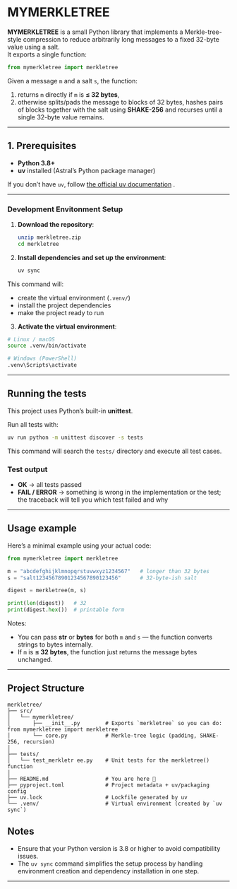 # MYMERKLETREE

**MYMERKLETREE** is a small Python library that implements a Merkle-tree-style compression to reduce arbitrarily long messages to a fixed 32-byte value using a salt.  
It exports a single function:

```python
from mymerkletree import merkletree
```

Given a message `m` and a salt `s`, the function:
1. returns `m` directly if `m` is **≤ 32 bytes**,
2. otherwise splits/pads the message to blocks of 32 bytes, hashes pairs of blocks together with the salt using **SHAKE-256** and recurses until a single 32-byte value remains.

---

## 1. Prerequisites

- **Python 3.8+**
- **uv** installed (Astral’s Python package manager)

If you don’t have `uv`, follow [the official uv documentation](https://docs.astral.sh/uv/getting-started/installation/)
.

---
### Development Envitonment Setup

1. **Download the repository**:
    ```bash
    unzip merkletree.zip
    cd merkletree
    ```
2. **Install dependencies and set up the environment**:
    ```bash
    uv sync
    ```
This command will:
- create the virtual environment (`.venv/`)
- install the project dependencies
- make the project ready to run

3. **Activate the virtual environment**:

```bash
# Linux / macOS
source .venv/bin/activate

# Windows (PowerShell)
.venv\Scripts\activate
```

---

## Running the tests

This project uses Python’s built-in **unittest**.

Run all tests with:

```bash
uv run python -m unittest discover -s tests
```

This command will search the `tests/` directory and execute all test cases.

### Test output

- **OK** → all tests passed  
- **FAIL / ERROR** → something is wrong in the implementation or the test; the traceback will tell you which test failed and why

---

## Usage example

Here’s a minimal example using your actual code:

```python
from mymerkletree import merkletree

m = "abcdefghijklmnopqrstuvwxyz1234567"   # longer than 32 bytes
s = "salt12345678901234567890123456"      # 32-byte-ish salt

digest = merkletree(m, s)

print(len(digest))   # 32
print(digest.hex())  # printable form
```

Notes:

- You can pass **str** or **bytes** for both `m` and `s` — the function converts strings to bytes internally.
- If `m` is **≤ 32 bytes**, the function just returns the message bytes unchanged.

---

## Project Structure

```text
merkletree/
├── src/
│   └── mymerkletree/
│       ├── __init__.py        # Exports `merkletree` so you can do: from mymerkletree import merkletree
│       └── core.py            # Merkle-tree logic (padding, SHAKE-256, recursion)
│
├── tests/
│   └── test_merkletr ee.py    # Unit tests for the merkletree() function
│
├── README.md                  # You are here 🙂
├── pyproject.toml             # Project metadata + uv/packaging config
├── uv.lock                    # Lockfile generated by uv
└── .venv/                     # Virtual environment (created by `uv sync`)
```

## Notes

- Ensure that your Python version is 3.8 or higher to avoid compatibility issues.
- The `uv sync` command simplifies the setup process by handling environment creation and dependency installation in one step.

---